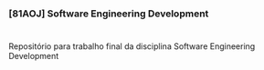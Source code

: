 ### [81AOJ] Software Engineering Development
#
#

Repositório para trabalho final da disciplina Software Engineering Development
